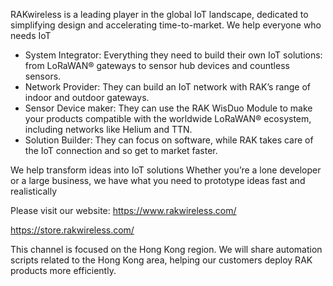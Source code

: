 RAKwireless is a leading player in the global IoT landscape, dedicated to simplifying design and accelerating time-to-market. 
We help everyone who needs IoT
- System Integrator: Everything they need to build their own IoT solutions: from LoRaWAN® gateways to sensor hub devices and countless sensors.
- Network Provider: They can build an IoT network with RAK’s range of indoor and outdoor gateways.
- Sensor Device maker: They can use the RAK WisDuo Module to make your products compatible with the worldwide LoRaWAN® ecosystem, including networks like Helium and TTN.
- Solution Builder: They can focus on software, while RAK takes care of the IoT connection and so get to market faster.

We help transform ideas into IoT solutions
Whether you’re a lone developer or a large business, we have what you need to prototype ideas fast and realistically

Please visit our website: 
https://www.rakwireless.com/

https://store.rakwireless.com/

This channel is focused on the Hong Kong region. We will share automation scripts related to the Hong Kong area, helping our customers deploy RAK products more efficiently. 

<!---

For detail, please visit our website

- 👋 Hi, I’m @RAKwireless-HK
- 👀 I’m interested in ...
- 🌱 I’m currently learning ...
- 💞️ I’m looking to collaborate on ...
- 📫 How to reach me ...
- 😄 Pronouns: ...
- ⚡ Fun fact: ...

<!---
RAKwireless-HK/RAKwireless-HK is a ✨ special ✨ repository because its `README.md` (this file) appears on your GitHub profile.
You can click the Preview link to take a look at your changes.
--->
